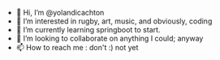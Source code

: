 - 👋 Hi, I’m @yolandicachton
- 👀 I’m interested in rugby, art, music, and obviously, coding
- 🌱 I’m currently learning springboot to start. 
- 💞️ I’m looking to collaborate on anything I could; anyway
- 📫 How to reach me : don't :) not yet

<!---
yolandicachton/yolandicachton is a ✨ special ✨ repository because its `README.md` (this file) appears on your GitHub profile.
You can click the Preview link to take a look at your changes.
--->
